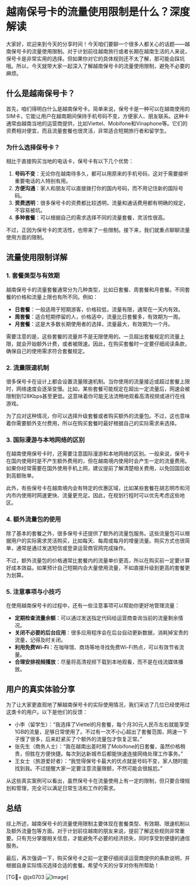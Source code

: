 # 越南保号卡的流量使用限制是什么？深度解读

大家好，欢迎来到今天的分享时间！今天咱们要聊一个很多人都关心的话题——越南保号卡的流量使用限制。对于计划前往越南旅行或者长期在越南生活的人来说，保号卡是非常实用的选择。但如果你对它的具体规则还不太了解，那可能会踩坑哦。所以，今天就带大家一起深入了解越南保号卡的流量使用限制，避免不必要的麻烦。

## 什么是越南保号卡？

首先，咱们得明白什么是越南保号卡。简单来说，保号卡是一种可以在越南使用的SIM卡，它能让用户在越南期间保持手机号码不变，方便家人、朋友联系。这种卡通常由越南当地的运营商提供，比如Viettel、Mobifone和Vinaphone等。它们的资费相对便宜，而且流量套餐也很灵活，非常适合短期旅行者和留学生。

### 为什么选择保号卡？

相比于直接购买当地的电话卡，保号卡有以下几个优势：

1. **号码不变**：无论你在越南待多久，都可以用原来的手机号码，这对于需要接听重要电话的人特别有用。
2. **方便沟通**：家人和朋友可以直接拨打你的国内号码，而不用记住新的国际号码。
3. **资费透明**：很多保号卡的资费都比较透明，流量和通话费用都有明确的规定，不容易被坑。
4. **多种套餐**：可以根据自己的需求选择不同的流量套餐，灵活性很高。

不过，正因为保号卡的灵活性，也带来了一些限制。接下来，我们就重点聊聊流量使用方面的限制。

## 流量使用限制详解

### 1. 套餐类型与有效期

越南保号卡的流量套餐通常分为几种类型，比如日套餐、周套餐和月套餐。不同套餐的价格和流量上限也有所不同。例如：

- **日套餐**：一般适用于短期游客，价格较低，流量有限，通常在一天内有效。
- **周套餐**：适合短期停留的人，价格适中，流量比日套餐多，有效期为一周。
- **月套餐**：这是大多数长期使用者的选择，流量最大，有效期为一个月。

需要注意的是，这些套餐的流量并不是无限使用的。一旦超出套餐规定的流量上限，就会开始额外计费，或者被限速。因此，在购买套餐时一定要仔细阅读条款，确保自己的使用需求符合套餐规定。

### 2. 流量限速机制

很多保号卡在设计上都会设置流量限速机制。当你使用的流量接近或超过套餐上限时，网络速度会逐渐变慢。比如，某些套餐可能规定在超出一定流量后，网速会被限制到128Kbps甚至更低。这意味着你可能无法流畅地观看高清视频或进行在线游戏。

为了应对这种情况，你可以选择升级套餐或者购买额外的流量包。不过，这也意味着你需要额外支付费用，所以在购买套餐时最好根据自己的实际需求来选择。

### 3. 国际漫游与本地网络的区别

在越南使用保号卡时，还需要注意国际漫游和本地网络的区别。一般来说，保号卡在国内使用时是不产生额外费用的，但在越南境内使用时会产生一定的流量费用。如果你经常需要在国外使用手机上网，建议提前了解清楚相关费用，以免回国后收到高额账单。

此外，有些保号卡在越南境内会有特定的优惠区域，比如某些套餐在胡志明市和河内市内使用时网速更快、流量更充足。因此，在规划行程时可以优先考虑这些地区。

### 4. 额外流量包的使用

除了基本的套餐之外，很多保号卡还提供了额外的流量包服务。这些流量包可以根据用户的实际需求灵活购买，比如每天、每周或每月的增量流量。购买方式也很简单，通常是通过发送短信或登录运营商官网完成操作。

不过，额外流量包的价格通常比套餐内的流量单价更高，所以在购买前一定要计算好成本效益。如果预计自己短期内会大量使用流量，不如直接升级到更高的套餐更为划算。

### 5. 注意事项与小技巧

在使用越南保号卡的过程中，还有一些注意事项可以帮助你更好地管理流量：

- **定期检查流量余额**：可以通过发送指定代码给运营商查询当前的流量剩余情况。
- **关闭不必要的后台应用**：很多应用程序会在后台自动更新数据，消耗掉宝贵的流量，记得及时关闭。
- **利用免费Wi-Fi**：在咖啡馆、商场等地寻找免费Wi-Fi热点，可以有效节省流量。
- **合理安排视频播放**：尽量将高清视频下载到本地观看，而不是在线流媒体播放。

## 用户的真实体验分享

为了让大家更直观地了解越南保号卡的实际使用情况，我们采访了几位已经使用过这类卡的用户。以下是他们的反馈：

- 小李（留学生）：“我选择了Viettel的月套餐，每个月30元人民币左右就能享受1GB的流量，足够日常使用了。不过有一次不小心超出了套餐范围，网速一下子慢了很多，后来赶紧买了个额外的流量包才恢复正常。”
- 张先生（商务人士）：“我在越南出差时用了Mobifone的日套餐，虽然价格稍贵，但胜在方便快捷。每次到达新城市后都能快速连接网络处理工作事务。”
- 王女士（旅游爱好者）：“我觉得保号卡最大的优点就是号码不变，家人随时能找到我。不过提醒大家一定要注意流量限额，不然可能会很尴尬。”

从这些真实案例可以看出，虽然保号卡在流量使用上有一定的限制，但只要合理规划和管理，完全可以满足日常生活和工作的需求。

## 总结

综上所述，越南保号卡的流量使用限制主要体现在套餐类型、有效期、限速机制以及额外流量包等方面。对于计划前往越南的朋友来说，提前了解这些规则非常重要。只有充分掌握相关信息，才能避免不必要的经济损失，同时享受到便捷的通信服务。

最后，再次强调一下，购买保号卡之前一定要仔细阅读运营商提供的条款说明，并根据自身实际情况选择合适的套餐。希望今天的分享对你有所帮助！

[TG💪+ @jx0703 ![Image](https://github.com/user-attachments/assets/dbca1d08-cadb-493c-b0ec-ad6f7a83f270)]